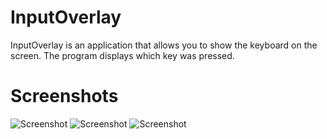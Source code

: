 # InputOverlay
InputOverlay is an application that allows you to show the keyboard on the screen. The program displays which key was pressed.

# Screenshots
![Screenshot](https://github.com/elefelen/InputOverlay/blob/main/screenshots/Screenshot%20(104).png)
![Screenshot](https://github.com/elefelen/InputOverlay/blob/main/screenshots/Screenshot%20(105).png)
![Screenshot](https://github.com/elefelen/InputOverlay/blob/main/screenshots/Screenshot%20(106).png)

